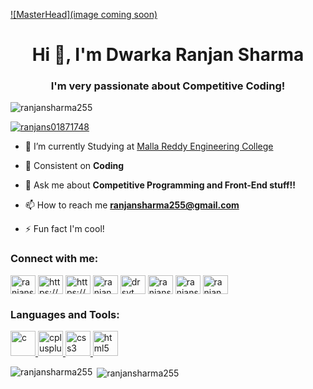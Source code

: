 [![MasterHead](image coming soon)](ranjansharma255.github.io)
<h1 align="center">Hi 👋, I'm Dwarka Ranjan Sharma</h1>
<h3 align="center">I'm very passionate about Competitive Coding!</h3>

<p align="left"> <img src="https://komarev.com/ghpvc/?username=ranjansharma255&label=Profile%20views&color=0e75b6&style=flat" alt="ranjansharma255" /> </p>

<p align="left"> <a href="https://twitter.com/ranjans01871748" target="blank"><img src="https://img.shields.io/twitter/follow/ranjans01871748?logo=twitter&style=for-the-badge" alt="ranjans01871748" /></a> </p>

- 🔭 I’m currently Studying at [Malla Reddy Engineering College](mrec.ac.in)

- 🌱 Consistent on **Coding**

- 💬 Ask me about **Competitive Programming and Front-End stuff!!**

- 📫 How to reach me **ranjansharma255@gmail.com**

-  ⚡ Fun fact I'm cool!

<h3 align="left">Connect with me:</h3>
<p align="left">
<a href="https://twitter.com/ranjans01871748" target="blank"><img align="center" src="https://cdn.jsdelivr.net/npm/simple-icons@3.0.1/icons/twitter.svg" alt="ranjans01871748" height="30" width="40" /></a>
<a href="https://linkedin.com/in/https://www.linkedin.com/in/dwarkaranjansharma/" target="blank"><img align="center" src="https://cdn.jsdelivr.net/npm/simple-icons@3.0.1/icons/linkedin.svg" alt="https://www.linkedin.com/in/dwarkaranjansharma/" height="30" width="40" /></a>
<a href="https://fb.com/https://www.facebook.com/ranjansharma255/" target="blank"><img align="center" src="https://cdn.jsdelivr.net/npm/simple-icons@3.0.1/icons/facebook.svg" alt="https://www.facebook.com/ranjansharma255/" height="30" width="40" /></a>
<a href="https://instagram.com/ranjan_sharma_official" target="blank"><img align="center" src="https://cdn.jsdelivr.net/npm/simple-icons@3.0.1/icons/instagram.svg" alt="ranjan_sharma_official" height="30" width="40" /></a>
<a href="https://www.youtube.com/c/drsyt" target="blank"><img align="center" src="https://cdn.jsdelivr.net/npm/simple-icons@3.0.1/icons/youtube.svg" alt="drsyt" height="30" width="40" /></a>
<a href="https://www.codechef.com/users/ranjansharma25" target="blank"><img align="center" src="https://cdn.jsdelivr.net/npm/simple-icons@3.1.0/icons/codechef.svg" alt="ranjansharma25" height="30" width="40" /></a>
<a href="https://www.hackerrank.com/ranjansharma255" target="blank"><img align="center" src="https://cdn.jsdelivr.net/npm/simple-icons@3.0.1/icons/hackerrank.svg" alt="ranjansharma255" height="30" width="40" /></a>
<a href="https://codeforces.com/profile/ranjan_sharma" target="blank"><img align="center" src="https://cdn.jsdelivr.net/npm/simple-icons@3.0.1/icons/codeforces.svg" alt="ranjan_sharma" height="30" width="40" /></a>
</p>

<h3 align="left">Languages and Tools:</h3>
<p align="left"> <a href="https://www.cprogramming.com/" target="_blank"> <img src="https://devicons.github.io/devicon/devicon.git/icons/c/c-original.svg" alt="c" width="40" height="40"/> </a> <a href="https://www.w3schools.com/cpp/" target="_blank"> <img src="https://devicons.github.io/devicon/devicon.git/icons/cplusplus/cplusplus-original.svg" alt="cplusplus" width="40" height="40"/> </a> <a href="https://www.w3schools.com/css/" target="_blank"> <img src="https://devicons.github.io/devicon/devicon.git/icons/css3/css3-original-wordmark.svg" alt="css3" width="40" height="40"/> </a> <a href="https://www.w3.org/html/" target="_blank"> <img src="https://devicons.github.io/devicon/devicon.git/icons/html5/html5-original-wordmark.svg" alt="html5" width="40" height="40"/> </a> </p>

<p><img align="left" src="https://github-readme-stats.vercel.app/api/top-langs?username=ranjansharma255&show_icons=true&locale=en&layout=compact" alt="ranjansharma255" /></p>

<p>&nbsp;<img align="center" src="https://github-readme-stats.vercel.app/api?username=ranjansharma255&show_icons=true&locale=en" alt="ranjansharma255" /></p>
